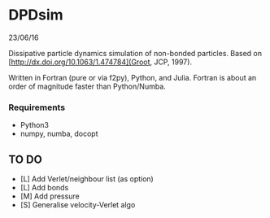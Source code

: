 # DPDsim
23/06/16

Dissipative particle dynamics simulation of non-bonded particles.
Based on [http://dx.doi.org/10.1063/1.474784](Groot, JCP, 1997).

Written in Fortran (pure or via f2py), Python, and Julia.
Fortran is about an order of magnitude faster than Python/Numba.

### Requirements
* Python3
* numpy, numba, docopt


## TO DO
* [L] Add Verlet/neighbour list (as option)
* [L] Add bonds
* [M] Add pressure
* [S] Generalise velocity-Verlet algo
